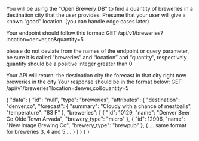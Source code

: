 You will be using the “Open Brewery DB” to find a quantity of breweries in a destination city that the user provides. Presume that your user will give a known “good” location. (you can handle edge cases later)

Your endpoint should follow this format:
GET /api/v1/breweries?location=denver,co&quantity=5

please do not deviate from the names of the endpoint or query parameter, be sure it is called “breweries” and “location” and “quantity”, respectively
quantity should be a positive integer greater than 0

Your API will return:
the destination city
the forecast in that city right now
breweries in the city
Your response should be in the format below:
GET /api/v1/breweries?location=denver,co&quantity=5

{
  "data": {
    "id": "null",
    "type": "breweries",
    "attributes": {
      "destination": "denver,co",
      "forecast": {
        "summary": "Cloudy with a chance of meatballs",
        "temperature": "83 F"
      },
      "breweries": [
        {
          "id": 10129,
          "name": "Denver Beer Co Olde Town Arvada",
          "brewery_type": "micro"
        },
        {
          "id": 12906,
          "name": "New Image Brewing Co",
          "brewery_type": "brewpub"
        },
        { ... same format for breweries 3, 4 and 5 ... }
      ]
    }
  }
}